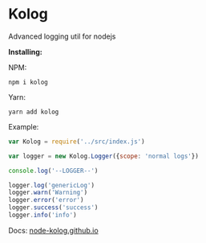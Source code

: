 # Kolog
Advanced logging util for nodejs

**Installing:**

NPM:
```batch
npm i kolog
```
Yarn:
```batch
yarn add kolog
```


Example:
```js
var Kolog = require('../src/index.js')

var logger = new Kolog.Logger({scope: 'normal logs'})

console.log('--LOGGER--')

logger.log('genericLog')
logger.warn('Warning')
logger.error('error')
logger.success('success')
logger.info('info')

```

Docs: [node-kolog.github.io](node-kolog.github.io)